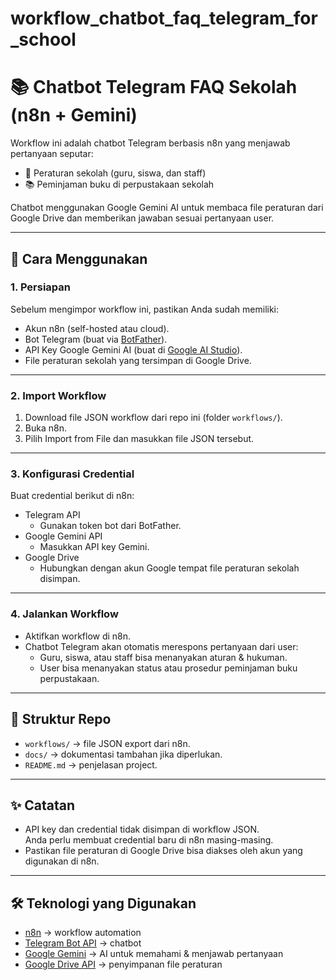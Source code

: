 # workflow_chatbot_faq_telegram_for_school


# 📚 Chatbot Telegram FAQ Sekolah (n8n + Gemini)

Workflow ini adalah chatbot Telegram berbasis n8n yang menjawab pertanyaan seputar:
- 📖 Peraturan sekolah (guru, siswa, dan staff)
- 📚 Peminjaman buku di perpustakaan sekolah

Chatbot menggunakan Google Gemini AI untuk membaca file peraturan dari Google Drive dan memberikan jawaban sesuai pertanyaan user.

---

## 🚀 Cara Menggunakan

### 1. Persiapan
Sebelum mengimpor workflow ini, pastikan Anda sudah memiliki:
- Akun n8n (self-hosted atau cloud).
- Bot Telegram (buat via [BotFather](https://core.telegram.org/bots#botfather)).
- API Key Google Gemini AI (buat di [Google AI Studio](https://aistudio.google.com/)).
- File peraturan sekolah yang tersimpan di Google Drive.

---

### 2. Import Workflow
1. Download file JSON workflow dari repo ini (folder `workflows/`).
2. Buka n8n.
3. Pilih Import from File dan masukkan file JSON tersebut.

---

### 3. Konfigurasi Credential
Buat credential berikut di n8n:

- Telegram API
  - Gunakan token bot dari BotFather.
- Google Gemini API
  - Masukkan API key Gemini.
- Google Drive
  - Hubungkan dengan akun Google tempat file peraturan sekolah disimpan.

---

### 4. Jalankan Workflow
- Aktifkan workflow di n8n.
- Chatbot Telegram akan otomatis merespons pertanyaan dari user:
  - Guru, siswa, atau staff bisa menanyakan aturan & hukuman.
  - User bisa menanyakan status atau prosedur peminjaman buku perpustakaan.

---

## 📂 Struktur Repo
- `workflows/` → file JSON export dari n8n.
- `docs/` → dokumentasi tambahan jika diperlukan.
- `README.md` → penjelasan project.

---

## ✨ Catatan
- API key dan credential tidak disimpan di workflow JSON.  
  Anda perlu membuat credential baru di n8n masing-masing.  
- Pastikan file peraturan di Google Drive bisa diakses oleh akun yang digunakan di n8n.  

---

## 🛠 Teknologi yang Digunakan
- [n8n](https://n8n.io) → workflow automation
- [Telegram Bot API](https://core.telegram.org/bots/api) → chatbot
- [Google Gemini](https://ai.google.dev) → AI untuk memahami & menjawab pertanyaan
- [Google Drive API](https://developers.google.com/drive) → penyimpanan file peraturan

